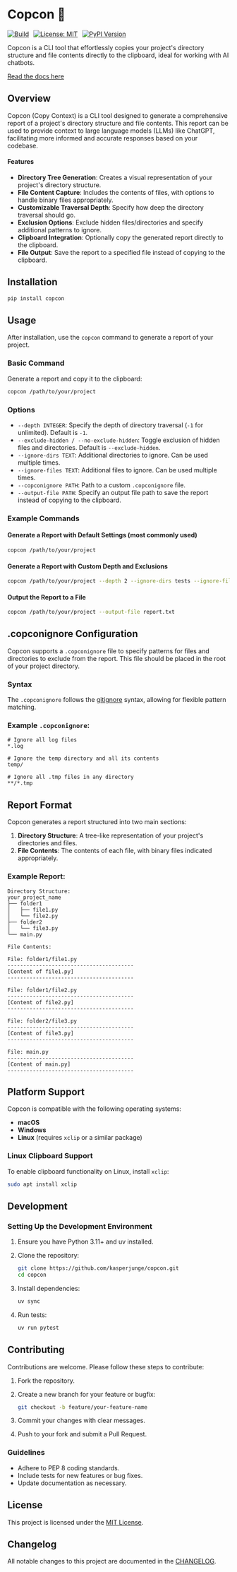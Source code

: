 # Copcon 🐎

<div style="display: flex; gap: 10px;">
  <a href="https://github.com/kasperjunge/copcon/actions">
    <img src="https://github.com/kasperjunge/copcon/actions/workflows/publish-pypi.yml/badge.svg" alt="Build">
  </a>
  <a href="LICENSE">
    <img src="https://img.shields.io/badge/License-MIT-yellow.svg" alt="License: MIT">
  </a>
  <a href="https://pypi.org/project/copcon/">
    <img src="https://img.shields.io/pypi/v/copcon.svg" alt="PyPI Version">
  </a>
</div>


Copcon is a CLI tool that effortlessly copies your project's directory structure and file contents directly to the clipboard, ideal for working with AI chatbots.


[Read the docs here](https://kasperjunge.github.io/copcon/)

## Overview

Copcon (Copy Context) is a CLI tool designed to generate a comprehensive report of a project's directory structure and file contents. This report can be used to provide context to large language models (LLMs) like ChatGPT, facilitating more informed and accurate responses based on your codebase.

#### Features

- **Directory Tree Generation**: Creates a visual representation of your project's directory structure.
- **File Content Capture**: Includes the contents of files, with options to handle binary files appropriately.
- **Customizable Traversal Depth**: Specify how deep the directory traversal should go.
- **Exclusion Options**: Exclude hidden files/directories and specify additional patterns to ignore.
- **Clipboard Integration**: Optionally copy the generated report directly to the clipboard.
- **File Output**: Save the report to a specified file instead of copying to the clipboard.

## Installation

```bash
pip install copcon

```

## Usage

After installation, use the `copcon` command to generate a report of your project.

### Basic Command

Generate a report and copy it to the clipboard:

```bash
copcon /path/to/your/project
```

### Options

- `--depth INTEGER`: Specify the depth of directory traversal (`-1` for unlimited). Default is `-1`.
- `--exclude-hidden / --no-exclude-hidden`: Toggle exclusion of hidden files and directories. Default is `--exclude-hidden`.
- `--ignore-dirs TEXT`: Additional directories to ignore. Can be used multiple times.
- `--ignore-files TEXT`: Additional files to ignore. Can be used multiple times.
- `--copconignore PATH`: Path to a custom `.copconignore` file.
- `--output-file PATH`: Specify an output file path to save the report instead of copying to the clipboard.

### Example Commands

#### Generate a Report with Default Settings (most commonly used)

```bash
copcon /path/to/your/project
```

#### Generate a Report with Custom Depth and Exclusions

```bash
copcon /path/to/your/project --depth 2 --ignore-dirs tests --ignore-files *.md
```

#### Output the Report to a File

```bash
copcon /path/to/your/project --output-file report.txt
```

## .copconignore Configuration

Copcon supports a `.copconignore` file to specify patterns for files and directories to exclude from the report. This file should be placed in the root of your project directory.

### Syntax

The `.copconignore` follows the [gitignore](https://git-scm.com/docs/gitignore) syntax, allowing for flexible pattern matching.

### Example `.copconignore`:

```
# Ignore all log files
*.log

# Ignore the temp directory and all its contents
temp/

# Ignore all .tmp files in any directory
**/*.tmp
```

## Report Format

Copcon generates a report structured into two main sections:

1. **Directory Structure**: A tree-like representation of your project's directories and files.
2. **File Contents**: The contents of each file, with binary files indicated appropriately.

### Example Report:

```
Directory Structure:
your_project_name
├── folder1
│   ├── file1.py
│   └── file2.py
├── folder2
│   └── file3.py
└── main.py

File Contents:

File: folder1/file1.py
----------------------------------------
[Content of file1.py]
----------------------------------------

File: folder1/file2.py
----------------------------------------
[Content of file2.py]
----------------------------------------

File: folder2/file3.py
----------------------------------------
[Content of file3.py]
----------------------------------------

File: main.py
----------------------------------------
[Content of main.py]
----------------------------------------
```

## Platform Support

Copcon is compatible with the following operating systems:

- **macOS**
- **Windows**
- **Linux** (requires `xclip` or a similar package)

### Linux Clipboard Support

To enable clipboard functionality on Linux, install `xclip`:

```bash
sudo apt install xclip
```

## Development

### Setting Up the Development Environment

1. Ensure you have Python 3.11+ and uv installed.
2. Clone the repository:

    ```bash
    git clone https://github.com/kasperjunge/copcon.git
    cd copcon
    ```

3. Install dependencies:

    ```bash
    uv sync
    ```

4. Run tests:

    ```bash
    uv run pytest
    ```


## Contributing

Contributions are welcome. Please follow these steps to contribute:

1. Fork the repository.
2. Create a new branch for your feature or bugfix:

    ```bash
    git checkout -b feature/your-feature-name
    ```

3. Commit your changes with clear messages.
4. Push to your fork and submit a Pull Request.

### Guidelines

- Adhere to PEP 8 coding standards.
- Include tests for new features or bug fixes.
- Update documentation as necessary.

## License

This project is licensed under the [MIT License](LICENSE).

## Changelog

All notable changes to this project are documented in the [CHANGELOG](CHANGELOG.md).
